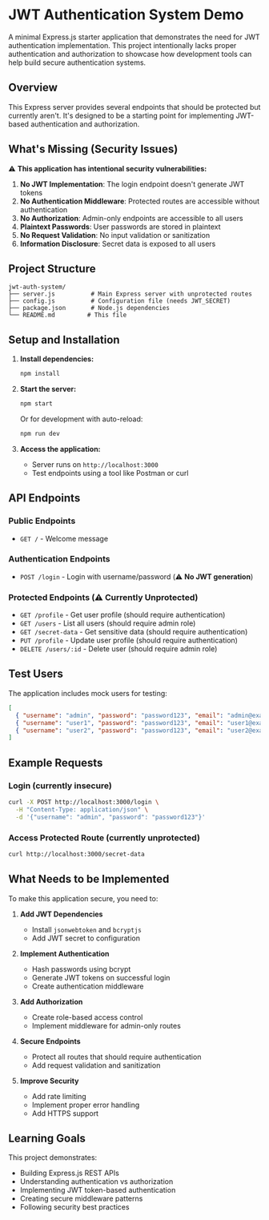 # JWT Authentication System Demo

A minimal Express.js starter application that demonstrates the need for JWT authentication implementation. This project intentionally lacks proper authentication and authorization to showcase how development tools can help build secure authentication systems.

## Overview

This Express server provides several endpoints that should be protected but currently aren't. It's designed to be a starting point for implementing JWT-based authentication and authorization.

## What's Missing (Security Issues)

⚠️ **This application has intentional security vulnerabilities:**

1. **No JWT Implementation**: The login endpoint doesn't generate JWT tokens
2. **No Authentication Middleware**: Protected routes are accessible without authentication
3. **No Authorization**: Admin-only endpoints are accessible to all users
4. **Plaintext Passwords**: User passwords are stored in plaintext
5. **No Request Validation**: No input validation or sanitization
6. **Information Disclosure**: Secret data is exposed to all users

## Project Structure

```
jwt-auth-system/
├── server.js          # Main Express server with unprotected routes
├── config.js          # Configuration file (needs JWT_SECRET)
├── package.json       # Node.js dependencies
└── README.md         # This file
```

## Setup and Installation

1. **Install dependencies:**
   ```bash
   npm install
   ```

2. **Start the server:**
   ```bash
   npm start
   ```
   
   Or for development with auto-reload:
   ```bash
   npm run dev
   ```

3. **Access the application:**
   - Server runs on `http://localhost:3000`
   - Test endpoints using a tool like Postman or curl

## API Endpoints

### Public Endpoints
- `GET /` - Welcome message

### Authentication Endpoints
- `POST /login` - Login with username/password (⚠️ **No JWT generation**)

### Protected Endpoints (⚠️ **Currently Unprotected**)
- `GET /profile` - Get user profile (should require authentication)
- `GET /users` - List all users (should require admin role)
- `GET /secret-data` - Get sensitive data (should require authentication)
- `PUT /profile` - Update user profile (should require authentication)
- `DELETE /users/:id` - Delete user (should require admin role)

## Test Users

The application includes mock users for testing:

```json
[
  { "username": "admin", "password": "password123", "email": "admin@example.com" },
  { "username": "user1", "password": "password123", "email": "user1@example.com" },
  { "username": "user2", "password": "password123", "email": "user2@example.com" }
]
```

## Example Requests

### Login (currently insecure)
```bash
curl -X POST http://localhost:3000/login \
  -H "Content-Type: application/json" \
  -d '{"username": "admin", "password": "password123"}'
```

### Access Protected Route (currently unprotected)
```bash
curl http://localhost:3000/secret-data
```

## What Needs to be Implemented

To make this application secure, you need to:

1. **Add JWT Dependencies**
   - Install `jsonwebtoken` and `bcryptjs`
   - Add JWT secret to configuration

2. **Implement Authentication**
   - Hash passwords using bcrypt
   - Generate JWT tokens on successful login
   - Create authentication middleware

3. **Add Authorization**
   - Create role-based access control
   - Implement middleware for admin-only routes

4. **Secure Endpoints**
   - Protect all routes that should require authentication
   - Add request validation and sanitization

5. **Improve Security**
   - Add rate limiting
   - Implement proper error handling
   - Add HTTPS support

## Learning Goals

This project demonstrates:
- Building Express.js REST APIs
- Understanding authentication vs authorization
- Implementing JWT token-based authentication
- Creating secure middleware patterns
- Following security best practices
